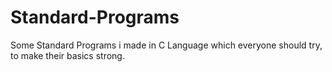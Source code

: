 # Standard-Programs
Some Standard Programs i made in C Language which everyone should try, to make their basics strong.
